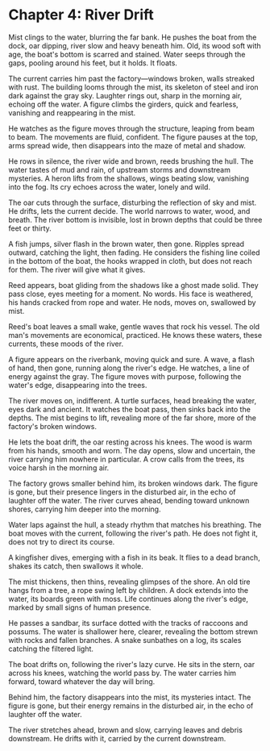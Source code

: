 # Chapter 4: River Drift

Mist clings to the water, blurring the far bank. He pushes the boat from the dock, oar dipping, river slow and heavy beneath him. Old, its wood soft with age, the boat's bottom is scarred and stained. Water seeps through the gaps, pooling around his feet, but it holds. It floats.

The current carries him past the factory—windows broken, walls streaked with rust. The building looms through the mist, its skeleton of steel and iron dark against the gray sky. Laughter rings out, sharp in the morning air, echoing off the water. A figure climbs the girders, quick and fearless, vanishing and reappearing in the mist.

He watches as the figure moves through the structure, leaping from beam to beam. The movements are fluid, confident. The figure pauses at the top, arms spread wide, then disappears into the maze of metal and shadow.

He rows in silence, the river wide and brown, reeds brushing the hull. The water tastes of mud and rain, of upstream storms and downstream mysteries. A heron lifts from the shallows, wings beating slow, vanishing into the fog. Its cry echoes across the water, lonely and wild.

The oar cuts through the surface, disturbing the reflection of sky and mist. He drifts, lets the current decide. The world narrows to water, wood, and breath. The river bottom is invisible, lost in brown depths that could be three feet or thirty.

A fish jumps, silver flash in the brown water, then gone. Ripples spread outward, catching the light, then fading. He considers the fishing line coiled in the bottom of the boat, the hooks wrapped in cloth, but does not reach for them. The river will give what it gives.

Reed appears, boat gliding from the shadows like a ghost made solid. They pass close, eyes meeting for a moment. No words. His face is weathered, his hands cracked from rope and water. He nods, moves on, swallowed by mist.

Reed's boat leaves a small wake, gentle waves that rock his vessel. The old man's movements are economical, practiced. He knows these waters, these currents, these moods of the river.

A figure appears on the riverbank, moving quick and sure. A wave, a flash of hand, then gone, running along the river's edge. He watches, a line of energy against the gray. The figure moves with purpose, following the water's edge, disappearing into the trees.

The river moves on, indifferent. A turtle surfaces, head breaking the water, eyes dark and ancient. It watches the boat pass, then sinks back into the depths. The mist begins to lift, revealing more of the far shore, more of the factory's broken windows.

He lets the boat drift, the oar resting across his knees. The wood is warm from his hands, smooth and worn. The day opens, slow and uncertain, the river carrying him nowhere in particular. A crow calls from the trees, its voice harsh in the morning air.

The factory grows smaller behind him, its broken windows dark. The figure is gone, but their presence lingers in the disturbed air, in the echo of laughter off the water. The river curves ahead, bending toward unknown shores, carrying him deeper into the morning.

Water laps against the hull, a steady rhythm that matches his breathing. The boat moves with the current, following the river's path. He does not fight it, does not try to direct its course.

A kingfisher dives, emerging with a fish in its beak. It flies to a dead branch, shakes its catch, then swallows it whole.

The mist thickens, then thins, revealing glimpses of the shore. An old tire hangs from a tree, a rope swing left by children. A dock extends into the water, its boards green with moss. Life continues along the river's edge, marked by small signs of human presence.

He passes a sandbar, its surface dotted with the tracks of raccoons and possums. The water is shallower here, clearer, revealing the bottom strewn with rocks and fallen branches. A snake sunbathes on a log, its scales catching the filtered light.

The boat drifts on, following the river's lazy curve. He sits in the stern, oar across his knees, watching the world pass by. The water carries him forward, toward whatever the day will bring.

Behind him, the factory disappears into the mist, its mysteries intact. The figure is gone, but their energy remains in the disturbed air, in the echo of laughter off the water.

The river stretches ahead, brown and slow, carrying leaves and debris downstream. He drifts with it, carried by the current downstream. 